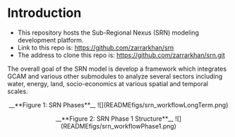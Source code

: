 

# Introduction

- This repository hosts the Sub-Regional Nexus (SRN) modeling development platform.
- Link to this repo is: https://github.com/zarrarkhan/srn
- The address to clone this repo is: https://github.com/zarrarkhan/srn.git

The overall goal of the SRN model is develop a framework which integrates GCAM and various other submodules to analyze several sectors including water, energy, land, socio-economics at various spatial and temporal scales. 

<p align="center">
__**Figure 1: SRN Phases**__
![](READMEfigs/srn_workflowLongTerm.png)
</p>

<p align="center">
__**Figure 2: SRN Phase 1 Structure**__
![](READMEfigs/srn_workflowPhase1.png)
</p>


